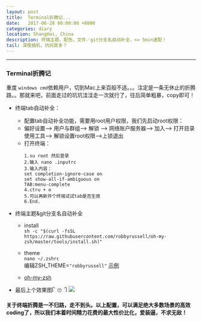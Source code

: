 ```yaml
---
layout: post
title:  Terminal折腾记...
date:   2017-06-28 00:00:00 +0800
categories: diary
location: ShangHai, China
description: 终端主题，配色，文件／git分支名自动补全，<= 5min速配！
tail: 深夜搞机，坑何其多？
---
```

---


### Terminal折腾记 
重度 `windows cmd`依赖用户，切到Mac上来百般不适。。。注定是一条无休止的折腾路。。那就来吧，前面走过的坑坑洼洼走一次就行了，往后简单粗暴，copy即可！

+ 终端tab自动补全：
    - 配置tab自动补全功能，需要用root用户权限，我们先启动root权限：
    - 偏好设置--> 用户与群组--> 解锁 --> 网络账户服务器--> 加入--> 打开目录使用工具--> 解锁设置root权限-->上锁退出
    - 打开终端：
        ```
        1.su root 然后登录
        2.输入 nano .inputrc
        3.输入内容：
        set completion-ignore-case on  
        set show-all-if-ambiguous on  
        TAB:menu-complete  
        4.ctru + o 
        5.可以再新开个终端试试tab是否生效
        6.End.
        ```
 
+ 终端主题&git分支名自动补全
    - install <br/>
        `sh -c "$(curl -fsSL https://raw.githubusercontent.com/robbyrussell/oh-my-zsh/master/tools/install.sh)"`
        
    - theme <br/>
        `nano ~/.zshrc` <br/>
        编辑ZSH_THEME=`"robbyrussell"` 
        [示例](https://github.com/robbyrussell/oh-my-zsh/wiki/Themes)
        
    - [oh-my-zsh](https://github.com/robbyrussell/oh-my-zsh/blob/master/README.md)
    
+ 最后上个效果图િ🙄ી
    ![](https://github.com/Nunchakus888/blog/blob/master/Mac-os/img/terminal.png)
    
#### 关于终端折腾是一不归路，走不到头。以上配置，可以满足绝大多数场景的高效coding了，所以我们本着时间精力花费的最大性价比化，爱装逼，不求无敌！
